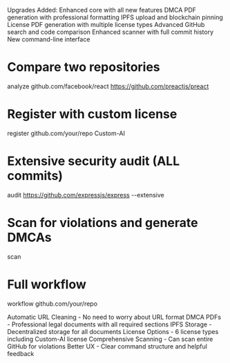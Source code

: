 Upgrades Added:
Enhanced core with all new features
DMCA PDF generation with professional formatting
IPFS upload and blockchain pinning
License PDF generation with multiple license types
Advanced GitHub search and code comparison
Enhanced scanner with full commit history
New command-line interface


# Compare two repositories
analyze github.com/facebook/react https://github.com/preactjs/preact

# Register with custom license
register github.com/your/repo Custom-AI

# Extensive security audit (ALL commits)
audit https://github.com/expressjs/express --extensive

# Scan for violations and generate DMCAs
scan

# Full workflow
workflow github.com/your/repo


Automatic URL Cleaning - No need to worry about URL format
DMCA PDFs - Professional legal documents with all required sections
IPFS Storage - Decentralized storage for all documents
License Options - 6 license types including Custom-AI license
Comprehensive Scanning - Can scan entire GitHub for violations
Better UX - Clear command structure and helpful feedback